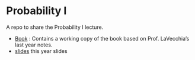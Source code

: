 Probability I
================

A repo to share the Probability I lecture.

-   [Book](/book) : Contains a working copy of the book based on
    Prof. LaVecchia’s last year notes.
    <!-- - [problemSets](/problemSets) : This year's problem sets in `.tex` source and `.pdf`. Not to be changed (aside from the date, the author and perhaps made more web-friendly / interactive.) -->
    <!-- - [resources](/resources): last year plots and examples. To be redone for the new lecture.  -->
-   [slides](/slides) this year slides
